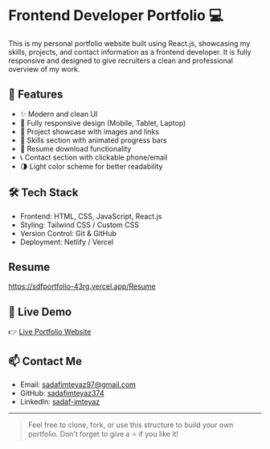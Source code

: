 # Frontend Developer Portfolio 💻

This is my personal portfolio website built using React.js, showcasing my skills, projects, and contact information as a frontend developer. It is fully responsive and designed to give recruiters a clean and professional overview of my work.

## 🚀 Features

- ✨ Modern and clean UI
- 📱 Fully responsive design (Mobile, Tablet, Laptop)
- 📂 Project showcase with images and links
- 🧠 Skills section with animated progress bars
- 📇 Resume download functionality
- 📞 Contact section with clickable phone/email
- 🌗 Light color scheme for better readability

## 🛠 Tech Stack

- Frontend: HTML, CSS, JavaScript, React.js
- Styling: Tailwind CSS / Custom CSS
- Version Control: Git & GitHub
- Deployment: Netlify / Vercel

## Resume

https://sdfportfolio-43rg.vercel.app/Resume

## 🔗 Live Demo

👉 [Live Portfolio Website](https://sdfportfolio.vercel.app/)

## 📫 Contact Me

- Email: sadafimteyaz97@gmail.com
- GitHub: [sadafimteyaz374](https://github.com/sadafimteyaz374)
- LinkedIn: [sadaf-imteyaz](https://linkedin.com/in/sadaf-imteyaz-a6659a27a)

---

> Feel free to clone, fork, or use this structure to build your own portfolio. Don’t forget to give a ⭐ if you like it!
> 
